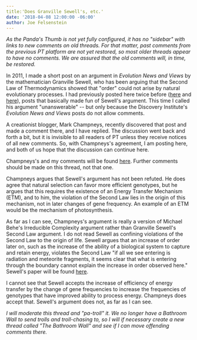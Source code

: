 ```yaml
---
title:'Does Granville Sewell's, etc.'
date: '2018-04-08 12:00:00 -06:00'
author: Joe Felsenstein
---
```


<i>As the Panda's Thumb is not yet fully configured, it has no "sidebar" with links to new comments on old threads.  For that matter, past comments from the previous PT platform are not yet restored, so most older threads appear to have no comments.  We are assured that the old comments will, in time, be restored.</i>

In 2011, I made a short post on an argument in <i>Evolution News and Views</i> by the mathematician Granville Sewell, who has been arguing that
the Second Law of Thermodynamics showed that "order" could not arise by natural evolutionary processes.  I had previously posted here twice before (<a href="http://pandasthumb.org/archives/2010/02/evidence-that-t.html">here</a> and <a href="http://pandasthumb.org/archives/2011/02/granville-sewel.html">here</a>), posts that basically made fun
of Sewell's argument.  This time I called his argument "unanswerable" -- but only because the Discovery Institute's <i>Evolution News and Views</i> posts do not allow
comments.

A creationist blogger, Mark Champneys, recently discovered that post and made a comment there, and I have replied.  The discussion went back and forth a bit, but
it is invisible to all readers of PT unless they receive notices of all new comments.  So, with Champneys's agreement, I am posting here, and both of us hope that the discussion can continue here.

Champneys's and my comments will be found <a href="https://pandasthumb.org/archives/2011/11/granville-sewel-1.html">here</a>. Further comments should be made on this thread, not that one.

Champneys argues that Sewell's argument has not been refuted.  He does agree that natural selection can favor more efficient genotypes, but he argues that
this requires the existence of an Energy Transfer Mechanism (ETM), and to him, the violation of the Second Law lies in the origin of this mechanism,
not in later changes of gene frequency.  An example of an ETM would be the mechanism of photosynthesis.

As far as I can see, Champneys's argument is really a version of Michael Behe's Irreducible Complexity argument rather than Granville Sewell's Second Law argument.
I do not read Sewell as confining violations of the Second Law to the origin of life.  Sewell argues that an increase of order later on,
such as the increase of the ability of a biological system to capture and retain energy, violates the Second Law "if all we see entering
is radiation and meteorite fragments, it seems clear that what is entering through the boundary cannot explain the increase in order observed here."
Sewell's paper will be found <a href="http://www.math.utep.edu/Faculty/sewell/articles/open.pdf">here</a>.

I cannot see that Sewell accepts the increase of efficiency of energy transfer by the change of gene frequencies to increase the frequencies
of genotypes that have improved ability to process energy.  Champneys does accept that.  Sewell's argument does not, as far as I can see.

<i>I will moderate this thread and "pa-troll" it.  We no longer have a Bathroom Wall to send trolls and troll-chasing to, so I will if necessary
create a new thread called "The Bathroom Wall" and see if I can move offending comments there.</i>



